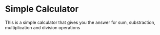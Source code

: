 # Simple Calculator
 This is a simple calculator that gives you the answer for sum, substraction, multiplication and division operations
